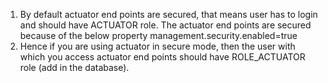 1. By default actuator end points are secured, that means user has to login and should have ACTUATOR role.
	The actuator end points are secured because of the below property
				management.security.enabled=true
2. Hence if you are using actuator in secure mode, then the user with which you access actuator end points should have ROLE_ACTUATOR role (add in the database).
